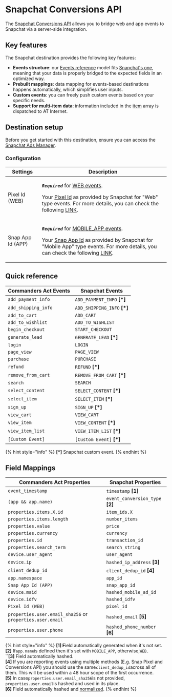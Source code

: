 # Snapchat Conversions API

The [Snapchat Conversions API](https://marketingapi.snapchat.com/docs/conversion.html#introduction) allows you to bridge web and app events to Snapchat via a server-side integration.

## Key features

The Snapchat destination provides the following key features:

* **Events structure**: our [Events reference](https://community.commandersact.com/platform-x/developers/tracking/events-reference) model fits [Snapchat's one](https://marketingapi.snapchat.com/docs/conversion.html#parameters-for-event-type-platform), meaning that your data is properly bridged to the expected fields in an optimized way.
* **Prebuilt mappings**: data mapping for events-based destinations happens automatically, which simplifies user inputs.
* **Custom events**: you can freely push custom events based on your specific needs.
* **Support for multi-item data**: information included in the [item](https://community.commandersact.com/platform-x/developers/tracking/events-reference#item) array is dispatched to AT Internet.

## Destination setup

Before you get started with this destination, ensure you can access the [Snapchat Ads Manager](https://ads.snapchat.com).

### Configuration

| Settings          | Description                                                                                                                                                                                                                                                                                                                                                                                                                                                                         |
| ----------------- | ----------------------------------------------------------------------------------------------------------------------------------------------------------------------------------------------------------------------------------------------------------------------------------------------------------------------------------------------------------------------------------------------------------------------------------------------------------------------------------- |
| Pixel Id (WEB)    | <p><em><strong><code>Required</code> </strong></em> for <a href="https://marketingapi.snapchat.com/docs/conversion.html#web-parameters">WEB events</a>.</p><p>Your <a href="https://businesshelp.snapchat.com/s/article/pixel-website-install?language=en_US">Pixel Id</a> as provided by Snapchat for "Web" type events. For more details, you can check the following <a href="https://businesshelp.snapchat.com/s/article/pixel-website-install?language=en_US">LINK</a>.</p>    |
| Snap App Id (APP) | <p><em><strong><code>Required</code></strong></em> for <a href="https://marketingapi.snapchat.com/docs/conversion.html#mobile_app-parameters">MOBILE_APP events</a>.</p><p>Your <a href="https://businesshelp.snapchat.com/s/article/snap-app-id?language=en_US">Snap App Id</a> as provided by Snapchat for "Mobile App" type events. For more details, you can check the following <a href="https://businesshelp.snapchat.com/s/article/snap-app-id?language=en_US">LINK</a>.</p> |

## Quick reference

| Commanders Act Events | Snapchat Events               |
| --------------------- | ----------------------------- |
| `add_payment_info`    | `ADD_PAYMENT_INFO` **\[\*]**  |
| `add_shipping_info`   | `ADD_SHIPPING_INFO` **\[\*]** |
| `add_to_cart`         | `ADD_CART`                    |
| `add_to_wishlist`     | `ADD_TO_WISHLIST`             |
| `begin_checkout`      | `START_CHECKOUT`              |
| `generate_lead`       | `GENERATE_LEAD` **\[\*]**     |
| `login`               | `LOGIN`                       |
| `page_view`           | `PAGE_VIEW`                   |
| `purchase`            | `PURCHASE`                    |
| `refund`              | `REFUND` **\[\*]**            |
| `remove_from_cart`    | `REMOVE_FROM_CART` **\[\*]**  |
| `search`              | `SEARCH`                      |
| `select_content`      | `SELECT_CONTENT` **\[\*]**    |
| `select_item`         | `SELECT_ITEM` **\[\*]**       |
| `sign_up`             | `SIGN_UP` **\[\*]**           |
| `view_cart`           | `VIEW_CART`                   |
| `view_item`           | `VIEW_CONTENT` **\[\*]**      |
| `view_item_list`      | `VIEW_ITEM_LIST` **\[\*]**    |
| `[Custom Event]`      | `[Custom Event]` **\[\*]**    |

{% hint style="info" %}
**\[\*]** Snapchat custom event.
{% endhint %}

## Field Mappings

| Commanders Act Properties                                 | Snapchat Properties              |
| --------------------------------------------------------- | -------------------------------- |
| `event_timestamp`                                         | `timestamp` **\[1]**             |
| `(app && app.name)`                                       | `event_conversion_type` **\[2]** |
| `properties.items.X.id`                                   | `item_ids.X`                     |
| `properties.items.length`                                 | `number_items`                   |
| `properties.value`                                        | `price`                          |
| `properties.currency`                                     | `currency`                       |
| `properties.id`                                           | `transaction_id`                 |
| `properties.search_term`                                  | `search_string`                  |
| `device.user_agent`                                       | `user_agent`                     |
| `device.ip`                                               | `hashed_ip_address` **\[3]**     |
| `client_dedup_id`                                         | `client_dedup_id` **\[4]**       |
| `app.namespace`                                           | `app_id`                         |
| `Snap App Id (APP)`                                       | `snap_app_id`                    |
| `device.maid`                                             | `hashed_mobile_ad_id`            |
| `device.idfv`                                             | `hashed_idfv`                    |
| `Pixel Id (WEB)`                                          | `pixel_id`                       |
| `properties.user.email_sha256` or `properties.user.email` | `hashed_email` **\[5]**          |
| `properties.user.phone`                                   | `hashed_phone_number` **\[6]**   |

{% hint style="info" %}
**\[1] F**ield automatically generated when it's not set.\
**\[2]** If`app.name`is defined then it's set with `MOBILE_APP`, otherwise,`WEB.`\
``**\[3]** Field automatically hashed.\
**\[4]** If you are reporting events using multiple methods (E.g. Snap Pixel and Conversions API) you should use the same`client_dedup_id`across all of them. This will be used within a 48 hour scope of the first occurrence.\
**\[5]** In case`properties.user.email_sha256`is not provided, `properties.user.email`is hashed and used in its place.\
**\[6]** Field automatically hashed and [normalized](https://marketingapi.snapchat.com/docs/conversion.html#data-hygiene).
{% endhint %}
